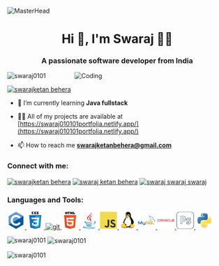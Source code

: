 ![MasterHead](https://cdnb.artstation.com/p/assets/images/images/048/282/733/original/exceptrea-gamerroom-1-revisioned-0.gif?1649761105)


<h1 align="center">Hi 👋, I'm Swaraj 🍁🍁</h1>
<h3 align="center">A passionate software developer from India</h3>
<img align="right" alt="Coding" width="350" src="https://cdn.sanity.io/images/ordgikwe/production/a830c5182852e35bcd0dc07b90122f07ecd15f48-700x525.gif" >

<p align="left"> <img src="https://komarev.com/ghpvc/?username=swaraj0101&label=Profile%20views&color=0e75b6&style=flat" alt="swaraj0101" /> </p>

<p align="left"> <a href="https://twitter.com/swarajketan behera" target="blank"><img src="https://img.shields.io/twitter/follow/swarajketan behera?logo=twitter&style=for-the-badge" alt="swarajketan behera" /></a> </p>

- 🌱 I’m currently learning **Java fullstack**

- 👨‍💻 All of my projects are available at [https://swaraj010101portfolia.netlify.app/](https://swaraj010101portfolia.netlify.app/)

- 📫 How to reach me **swarajketanbehera@gmail.com**

<h3 align="left">Connect with me:</h3>
<p align="left">
<a href="https://twitter.com/swarajketan behera" target="blank"><img align="center" src="https://raw.githubusercontent.com/rahuldkjain/github-profile-readme-generator/master/src/images/icons/Social/twitter.svg" alt="swarajketan behera" height="30" width="40" /></a>
<a href="https://linkedin.com/in/swaraj ketan behera" target="blank"><img align="center" src="https://raw.githubusercontent.com/rahuldkjain/github-profile-readme-generator/master/src/images/icons/Social/linked-in-alt.svg" alt="swaraj ketan behera" height="30" width="40" /></a>
<a href="https://fb.com/swaraj swaraj swaraj" target="blank"><img align="center" src="https://raw.githubusercontent.com/rahuldkjain/github-profile-readme-generator/master/src/images/icons/Social/facebook.svg" alt="swaraj swaraj swaraj" height="30" width="40" /></a>
</p>

<h3 align="left">Languages and Tools:</h3>
<p align="left"> <a href="https://www.cprogramming.com/" target="_blank" rel="noreferrer"> <img src="https://raw.githubusercontent.com/devicons/devicon/master/icons/c/c-original.svg" alt="c" width="40" height="40"/> </a> <a href="https://www.w3schools.com/css/" target="_blank" rel="noreferrer"> <img src="https://raw.githubusercontent.com/devicons/devicon/master/icons/css3/css3-original-wordmark.svg" alt="css3" width="40" height="40"/> </a> <a href="https://git-scm.com/" target="_blank" rel="noreferrer"> <img src="https://www.vectorlogo.zone/logos/git-scm/git-scm-icon.svg" alt="git" width="40" height="40"/> </a> <a href="https://www.w3.org/html/" target="_blank" rel="noreferrer"> <img src="https://raw.githubusercontent.com/devicons/devicon/master/icons/html5/html5-original-wordmark.svg" alt="html5" width="40" height="40"/> </a> <a href="https://www.java.com" target="_blank" rel="noreferrer"> <img src="https://raw.githubusercontent.com/devicons/devicon/master/icons/java/java-original.svg" alt="java" width="40" height="40"/> </a> <a href="https://developer.mozilla.org/en-US/docs/Web/JavaScript" target="_blank" rel="noreferrer"> <img src="https://raw.githubusercontent.com/devicons/devicon/master/icons/javascript/javascript-original.svg" alt="javascript" width="40" height="40"/> </a> <a href="https://www.linux.org/" target="_blank" rel="noreferrer"> <img src="https://raw.githubusercontent.com/devicons/devicon/master/icons/linux/linux-original.svg" alt="linux" width="40" height="40"/> </a> <a href="https://www.mysql.com/" target="_blank" rel="noreferrer"> <img src="https://raw.githubusercontent.com/devicons/devicon/master/icons/mysql/mysql-original-wordmark.svg" alt="mysql" width="40" height="40"/> </a> <a href="https://www.oracle.com/" target="_blank" rel="noreferrer"> <img src="https://raw.githubusercontent.com/devicons/devicon/master/icons/oracle/oracle-original.svg" alt="oracle" width="40" height="40"/> </a> <a href="https://www.photoshop.com/en" target="_blank" rel="noreferrer"> <img src="https://raw.githubusercontent.com/devicons/devicon/master/icons/photoshop/photoshop-line.svg" alt="photoshop" width="40" height="40"/> </a> <a href="https://www.python.org" target="_blank" rel="noreferrer"> <img src="https://raw.githubusercontent.com/devicons/devicon/master/icons/python/python-original.svg" alt="python" width="40" height="40"/> </a> </p>

<p><img align="left" src="https://github-readme-stats.vercel.app/api/top-langs?username=swaraj0101&show_icons=true&locale=en&layout=compact" alt="swaraj0101" /></p>

<p>&nbsp;<img align="center" src="https://github-readme-stats.vercel.app/api?username=swaraj0101&show_icons=true&locale=en" alt="swaraj0101" /></p>

<p><img align="center" src="https://github-readme-streak-stats.herokuapp.com/?user=swaraj0101&" alt="swaraj0101" /></p>
